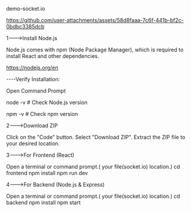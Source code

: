demo-socket.io

https://github.com/user-attachments/assets/58d8faaa-7c6f-441b-bf2c-0bdbc3385dcb

1--->Install Node.js






Node.js comes with npm (Node Package Manager), which is required to install React and other dependencies.

https://nodejs.org/en

----Verify Installation:

  Open Command Prompt 


  
  node -v  # Check Node.js version

  
  npm -v   # Check npm version

2--->Download ZIP

Click on the "Code" button.
Select "Download ZIP".
Extract the ZIP file to your desired location.

3--->For Frontend (React)

Open a terminal or command prompt.( your file(socket.io) location.)
cd frontend
npm install
npm run dev

4--->For Backend (Node.js & Express)
 
 Open a terminal or command prompt.( your file(socket.io) location.)
 cd backend
 npm install
 npm start
  
